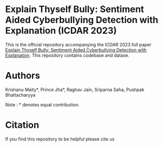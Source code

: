 



# Explain Thyself Bully: Sentiment Aided Cyberbullying Detection with Explanation (ICDAR 2023)

This is the official repository accompanying the ICDAR 2023 full paper [Explain Thyself Bully: Sentiment Aided Cyberbullying Detection with Explanation](https://www.cse.iitb.ac.in/dummy). This repository contains codebase and  datase.

# Authors
Krishanu Maity*, Prince Jha*, Raghav Jain, Sriparna Saha, Pushpak Bhattacharyya

Note : * denotes equal contribution.


# Citation
If you find this repository to be helpful please cite us


```

```


